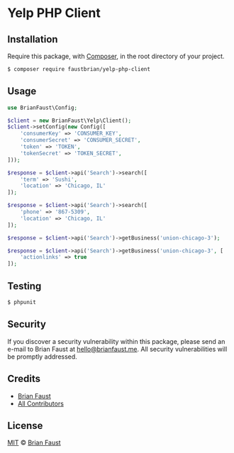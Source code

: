 # Yelp PHP Client

## Installation

Require this package, with [Composer](https://getcomposer.org/), in the root directory of your project.

``` bash
$ composer require faustbrian/yelp-php-client
```

## Usage

``` php
use BrianFaust\Config;

$client = new BrianFaust\Yelp\Client();
$client->setConfig(new Config([
    'consumerKey' => 'CONSUMER_KEY',
    'consumerSecret' => 'CONSUMER_SECRET',
    'token' => 'TOKEN',
    'tokenSecret' => 'TOKEN_SECRET',
]));

$response = $client->api('Search')->search([
    'term' => 'Sushi',
    'location' => 'Chicago, IL'
]);

$response = $client->api('Search')->search([
    'phone' => '867-5309',
    'location' => 'Chicago, IL'
]);

$response = $client->api('Search')->getBusiness('union-chicago-3');

$response = $client->api('Search')->getBusiness('union-chicago-3', [
    'actionlinks' => true
]);
```

## Testing

``` bash
$ phpunit
```

## Security

If you discover a security vulnerability within this package, please send an e-mail to Brian Faust at hello@brianfaust.me. All security vulnerabilities will be promptly addressed.

## Credits

- [Brian Faust](https://github.com/faustbrian)
- [All Contributors](../../contributors)

## License

[MIT](LICENSE) © [Brian Faust](https://brianfaust.me)
